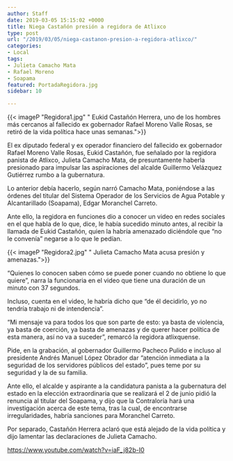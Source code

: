 ```yaml
---
author: Staff
date: 2019-03-05 15:15:02 +0000
title: Niega Castañón presión a regidora de Atlixco
type: post
url: "/2019/03/05/niega-castanon-presion-a-regidora-atlixco/"
categories:
- Local
tags:
- Julieta Camacho Mata
- Rafael Moreno
- Soapama
featured: PortadaRegidora.jpg
sidebar: 10

---
```

{{< imageP "Regidora1.jpg" " Eukid Castañón Herrera, uno de los hombres más cercanos al fallecido ex gobernador Rafael Moreno Valle Rosas, se retiró de la vida política hace unas semanas.">}}

El ex diputado federal y ex operador financiero del fallecido ex gobernador Rafael Moreno Valle Rosas, Eukid Castañón, fue señalado por la regidora panista de Atlixco, Julieta Camacho Mata, de presuntamente haberla presionado para impulsar las aspiraciones del alcalde Guillermo Velázquez Gutiérrez rumbo a la gubernatura.

Lo anterior debía hacerlo, según narró Camacho Mata, poniéndose a las órdenes del titular del Sistema Operador de los Servicios de Agua Potable y Alcantarillado (Soapama), Edgar Moranchel Carreto.

Ante ello, la regidora en funciones dio a conocer un video en redes sociales en el que habla de lo que, dice, le había sucedido minuto antes, al recibir la llamada de Eukid Castañón, quien la habría amenazado diciéndole que “no le convenía” negarse a lo que le pedían.

{{< imageP "Regidora2.jpg" " Julieta Camacho Mata acusa presión y amenazas.">}}

“Quienes lo conocen saben cómo se puede poner cuando no obtiene lo que quiere”, narra la funcionaria en el video que tiene una duración de un minuto con 37 segundos.

Incluso, cuenta en el video, le habría dicho que “de él decidirlo, yo no tendría trabajo ni de intendencia”.

“Mi mensaje va para todos los que son parte de esto: ya basta de violencia, ya basta de coerción, ya basta de amenazas y de querer hacer política de esta manera, así no va a suceder”, remarcó la regidora atlixquense.

Pide, en la grabación, al gobernador Guillermo Pacheco Pulido e incluso al presidente Andrés Manuel López Obrador dar “atención inmediata a la seguridad de los servidores públicos del estado”, pues teme por su seguridad y la de su familia.

Ante ello, el alcalde y aspirante a la candidatura panista a la gubernatura del estado en la elección extraordinaria que se realizará el 2 de junio pidió la renuncia al titular del Soapama, y dijo que la Contraloría hará una investigación acerca de este tema, tras la cual, de encontrarse irregularidades, habría sanciones para Moranchel Carreto.

Por separado, Castañón Herrera aclaró que está alejado de la vida política y dijo lamentar las declaraciones de Julieta Camacho.

https://www.youtube.com/watch?v=iaF_j82b-I0